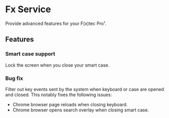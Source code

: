 # Fx Service

Provide advanced features for your F(x)tec Pro¹.

## Features

### Smart case support

Lock the screen when you close your smart case.

### Bug fix

Filter out key events sent by the system when keyboard or case are opened and closed.
This notably fixes the following issues:
- Chrome browser page reloads when closing keyboard.
- Chrome browser opens search overlay when closing smart case.





